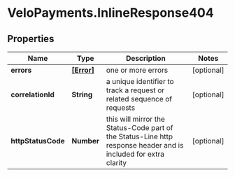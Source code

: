 # VeloPayments.InlineResponse404

## Properties

Name | Type | Description | Notes
------------ | ------------- | ------------- | -------------
**errors** | [**[Error]**](Error.md) | one or more errors | [optional] 
**correlationId** | **String** | a unique identifier to track a request or related sequence of requests | [optional] 
**httpStatusCode** | **Number** | this will mirror the Status-Code part of the Status-Line http response header and is included for extra clarity | [optional] 


